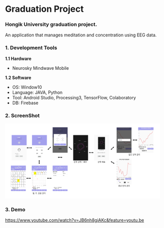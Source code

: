 # Graduation Project
### **Hongik University graduation project.**
An application that manages meditation and concentration using EEG data.

### 1. Development Tools
**1.1 Hardware**
* Neurosky Mindwave Mobile

**1.2 Software**
* OS: Window10
* Language: JAVA, Python
* Tool: Android Studio, Processing3, TensorFlow, Colaboratory
* DB: Firebase

### 2. ScreenShot
![UI](screenshot/ui.PNG)

### 3. Demo
<https://www.youtube.com/watch?v=JB6nh8giAKc&feature=youtu.be>
